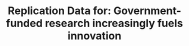 ---
layout: default
api_or_bulk_downloads: Bulk
citation: 'Lee Fleming; Hillary Green; Guan-Cheng Li; Matt Marx; Dennis Yao, 2019,
  "Replication Data for: Government-funded research increasingly fuels innovation",
  https://doi.org/10.7910/DVN/DKESRC, Harvard Dataverse, V4, UNF:6:kMIqsh3DCvKiKYgMT6/H8A==
  [fileUNF] '
code: https://dataverse.harvard.edu/dataset.xhtml?persistentId=doi:10.7910/DVN/DKESRC
contributors: Lee Fleming, Hillary Green, Guan-Cheng Li, Matt Marx, Dennis Yao
cost: None
description: 'This includes patent level metadata, 1926-1975 (OCRed from USPTO Image
  PDF files), 1976-2017 (parsed from USPTO HTML files), patent meta data, CPC, geography,
  agencies, entity size of the patent owner etc, government support categories at
  patent level and finally, aggregate yearly statistics. (2019-06-02) '
documentation: https://dataverse.harvard.edu/dataset.xhtml?persistentId=doi:10.7910/DVN/DKESRC
last_edit: Wed, 05 Apr 2023 15:34:10 GMT
location: https://dataverse.harvard.edu/dataset.xhtml?persistentId=doi:10.7910/DVN/DKESRC
maintained_by: Contact maintainer through Dataverse
record_creation_timestamp: 12/05/2020 17:20:46
slug: /gov_research_fuels_innovation
tags:
- research funding
- United States
terms_of_use: CC0 - "Public Domain Dedication"
timeframe: 1926-1975 and 1975-2017
title: 'Replication Data for: Government-funded research increasingly fuels innovation'
uuid: 50c1e32c-d2f5-4328-be8e-b7f172772a26
versioning: Y
---